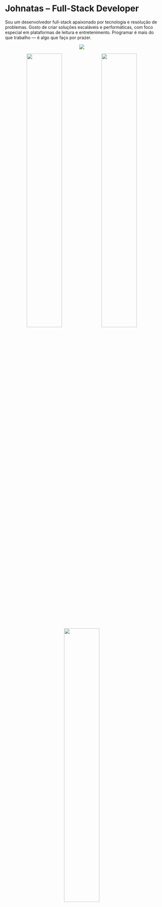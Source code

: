 # Johnatas – Full-Stack Developer

Sou um desenvolvedor full-stack apaixonado por tecnologia e resolução de problemas. Gosto de criar soluções escaláveis e performáticas, com foco especial em plataformas de leitura e entretenimento. Programar é mais do que trabalho — é algo que faço por prazer.

<p align="center">
  <img src="https://skillicons.dev/icons?i=js,ts,react,nodejs,py,html,css,mongodb,mysql,postgres,express,flask,git,docker" />
</p>

<p align="center">
  <img width="48%" src="https://github-readme-stats.vercel.app/api?username=johnatas-dev&show_icons=true&theme=radical&count_private=true" />
  <img width="48%" src="https://github-readme-streak-stats.herokuapp.com/?user=johnatas-dev&theme=radical" />
</p>

<p align="center">
  <img width="48%" src="https://github-readme-stats.vercel.app/api/top-langs/?username=johnatas-dev&layout=compact&theme=radical" />
</p>

<p align="center">
  <a href="mailto:contato@johnatasdev.com">
    <img src="https://img.shields.io/badge/Email-contato%40johnatasdev.com-red?style=for-the-badge&logo=gmail&logoColor=white" />
  </a>
  <a href="https://instagram.com/johnatasdev">
    <img src="https://img.shields.io/badge/Instagram-%40johnatasdev-%23E4405F?style=for-the-badge&logo=instagram&logoColor=white" />
  </a>
  <a href="https://github.com/johnatas-dev">
    <img src="https://img.shields.io/badge/GitHub-johnatas--dev-181717?style=for-the-badge&logo=github&logoColor=white" />
  </a>
  <a href="https://www.linkedin.com/in/johnatasdev">
    <img src="https://img.shields.io/badge/LinkedIn-johnatasdev-%230077B5?style=for-the-badge&logo=linkedin&logoColor=white" />
  </a>
</p>
